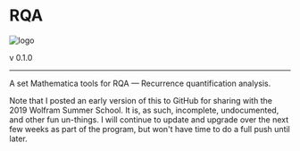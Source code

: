 # RQA

![logo](icon.png)

v 0.1.0

***

A set Mathematica tools for RQA — Recurrence quantification analysis.

Note that I posted an early version of this to GitHub for sharing with the 2019 Wolfram Summer School. It is, as such, incomplete, undocumented, and other fun un-things. I will continue to update and upgrade over the next few weeks as part of the program, but won't have time to do a full push until later. 
